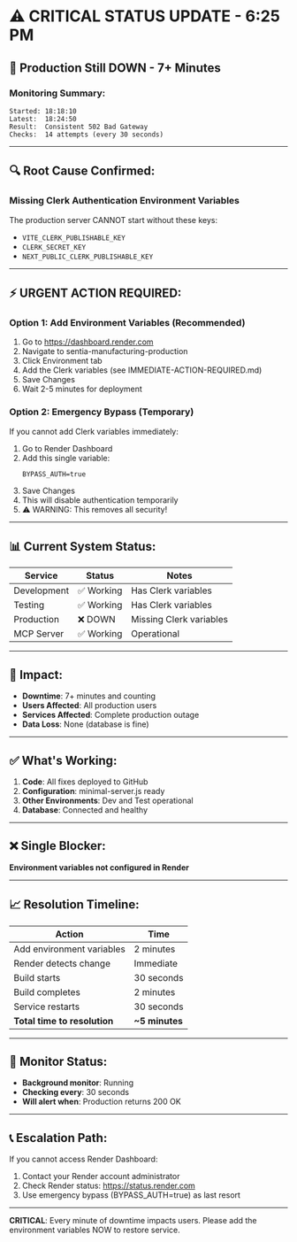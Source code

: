 # ⚠️ CRITICAL STATUS UPDATE - 6:25 PM

## 🔴 Production Still DOWN - 7+ Minutes

### Monitoring Summary:

```
Started: 18:18:10
Latest:  18:24:50
Result:  Consistent 502 Bad Gateway
Checks:  14 attempts (every 30 seconds)
```

---

## 🔍 Root Cause Confirmed:

### Missing Clerk Authentication Environment Variables

The production server CANNOT start without these keys:

- `VITE_CLERK_PUBLISHABLE_KEY`
- `CLERK_SECRET_KEY`
- `NEXT_PUBLIC_CLERK_PUBLISHABLE_KEY`

---

## ⚡ URGENT ACTION REQUIRED:

### Option 1: Add Environment Variables (Recommended)

1. Go to https://dashboard.render.com
2. Navigate to sentia-manufacturing-production
3. Click Environment tab
4. Add the Clerk variables (see IMMEDIATE-ACTION-REQUIRED.md)
5. Save Changes
6. Wait 2-5 minutes for deployment

### Option 2: Emergency Bypass (Temporary)

If you cannot add Clerk variables immediately:

1. Go to Render Dashboard
2. Add this single variable:
   ```
   BYPASS_AUTH=true
   ```
3. Save Changes
4. This will disable authentication temporarily
5. ⚠️ WARNING: This removes all security!

---

## 📊 Current System Status:

| Service     | Status     | Notes                   |
| ----------- | ---------- | ----------------------- |
| Development | ✅ Working | Has Clerk variables     |
| Testing     | ✅ Working | Has Clerk variables     |
| Production  | ❌ DOWN    | Missing Clerk variables |
| MCP Server  | ✅ Working | Operational             |

---

## 🚨 Impact:

- **Downtime**: 7+ minutes and counting
- **Users Affected**: All production users
- **Services Affected**: Complete production outage
- **Data Loss**: None (database is fine)

---

## ✅ What's Working:

1. **Code**: All fixes deployed to GitHub
2. **Configuration**: minimal-server.js ready
3. **Other Environments**: Dev and Test operational
4. **Database**: Connected and healthy

---

## ❌ Single Blocker:

**Environment variables not configured in Render**

---

## 📈 Resolution Timeline:

| Action                       | Time           |
| ---------------------------- | -------------- |
| Add environment variables    | 2 minutes      |
| Render detects change        | Immediate      |
| Build starts                 | 30 seconds     |
| Build completes              | 2 minutes      |
| Service restarts             | 30 seconds     |
| **Total time to resolution** | **~5 minutes** |

---

## 🔔 Monitor Status:

- **Background monitor**: Running
- **Checking every**: 30 seconds
- **Will alert when**: Production returns 200 OK

---

## 📞 Escalation Path:

If you cannot access Render Dashboard:

1. Contact your Render account administrator
2. Check Render status: https://status.render.com
3. Use emergency bypass (BYPASS_AUTH=true) as last resort

---

**CRITICAL**: Every minute of downtime impacts users. Please add the environment variables NOW to restore service.
